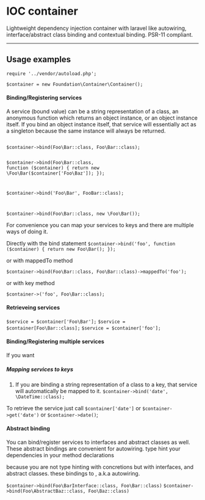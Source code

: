 # IOC container
Lightweight dependency injection container with laravel like autowiring, interface/abstract class binding and contextual binding. PSR-11 compliant.

*************

## Usage examples

`require '../vendor/autoload.php';`

`$container = new Foundation\Container\Container();`

#### Binding/Registering services

A service (bound value) can be a string representation of a class, an anonymous function which returns an object instance, or an object instance itself. If you bind an object instance itself, that service will essentially act as a singleton because the same instance will always be returned.

<code>
$container->bind(Foo\Bar::class, Foo\Bar::class);

$container->bind(Foo\Bar::class, function ($container) { 
   return new \Foo\Bar($container['Foo\Baz']);
});

$container->bind('Foo\Bar', FooBar::class);

$container->bind(Foo\Bar::class, new \Foo\Bar());
</code>

For convenience you can map your services to keys and there are multiple ways of doing it.

Directly with the bind statement
`$container->bind('foo', function ($container) {
   return new Foo\Bar();
});`

or with mappedTo method

`$container->bind(Foo\Bar::class, Foo\Bar::class)->mappedTo('foo');`

or with key method

`$container->('foo', Foo\Bar::class);`

#### Retrieveing services

`$service = $container['Foo\Bar'];`
`$service = $container[Foo\Bar::class];`
`$service = $container['foo'];`

#### Binding/Registering multiple services
If you want 


##### Mapping services to keys


1. If you are binding a string representation of a class to a key, that service will automatically be mapped to it.
`$container->bind('date', \DateTime::class);`

To retrieve the service just call
`$container['date']` 
or 
`$container->get('date')` 
or 
`$container->date()`;


#### Abstract binding
You can bind/register services to interfaces and abstract classes as well. These abstract bindings are convenient for autowiring. type hint your dependencies in your method declarations

because you are not type hinting with concretions but with interfaces, and abstract classes. these bindings to , a.k.a autowiring. 
 
`$container->bind(Foo\BarInterface::class, Foo\Bar::class)`
`$container->bind(Foo\AbstractBaz::class, Foo\Baz::class)`







